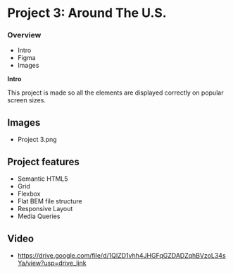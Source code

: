 # Project 3: Around The U.S.

### Overview

- Intro
- Figma
- Images

**Intro**

This project is made so all the elements are displayed correctly on popular screen sizes.

## Images

- Project 3.png

## Project features

- Semantic HTML5
- Grid
- Flexbox
- Flat BEM file structure
- Responsive Layout
- Media Queries

## Video

- https://drive.google.com/file/d/1QIZD1vhh4JHGFqGZDADZqhBVzoL34sYa/view?usp=drive_link
